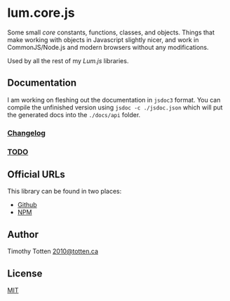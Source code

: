 # lum.core.js

Some small *core* constants, functions, classes, and objects.
Things that make working with objects in Javascript slightly nicer,
and work in CommonJS/Node.js and modern browsers without any modifications.

Used by all the rest of my *Lum.js* libraries.

## Documentation

I am working on fleshing out the documentation in `jsdoc3` format.
You can compile the unfinished version using `jsdoc -c ./jsdoc.json` 
which will put the generated docs into the `./docs/api` folder.

### [Changelog](CHANGELOG.md)
### [TODO](TODO.md)

## Official URLs

This library can be found in two places:

 * [Github](https://github.com/supernovus/lum.core.js)
 * [NPM](https://www.npmjs.com/package/@lumjs/core)

## Author

Timothy Totten <2010@totten.ca>

## License

[MIT](https://spdx.org/licenses/MIT.html)

